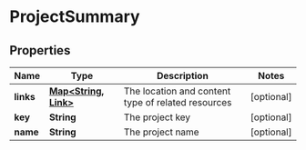 

# ProjectSummary


## Properties

| Name | Type | Description | Notes |
|------------ | ------------- | ------------- | -------------|
|**links** | [**Map&lt;String, Link&gt;**](Link.md) | The location and content type of related resources |  [optional] |
|**key** | **String** | The project key |  [optional] |
|**name** | **String** | The project name |  [optional] |



